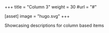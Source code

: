 +++
title = "Column 3"
weight = 30
#url = "#"

[asset]
  image = "hugo.svg"
+++

Showcasing descriptions for column based items
